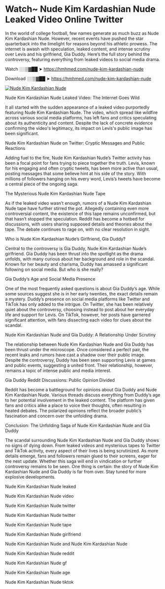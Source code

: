 # Watch~ Nude Kim Kardashian Nude Leaked Video Online Twitter

In the world of college football, few names generate as much buzz as Nude Kim Kardashian Nude. However, recent events have pushed the star quarterback into the limelight for reasons beyond his athletic prowess. The internet is awash with speculation, leaked content, and intense scrutiny over Levis and his girlfriend, Gia Duddy. Here’s the full story behind the controversy, featuring everything from leaked videos to social media drama.

Watch ░░▒▓██ ➤ https://hmhmed.com/nude-kim-kardashian-nude

Download ░░▒▓██ ➤ https://hmhmed.com/nude-kim-kardashian-nude

[![Nude Kim Kardashian Nude](https://i.imgur.com/dJHk4Zq.gif)](https://hmhmed.com/nude-kim-kardashian-nude)

Nude Kim Kardashian Nude Leaked Video: The Internet Goes Wild

It all started with the sudden appearance of a leaked video purportedly featuring Nude Kim Kardashian Nude. The video, which spread like wildfire across various social media platforms, has left fans and critics speculating about its authenticity and content. Despite the lack of concrete evidence confirming the video's legitimacy, its impact on Levis's public image has been significant.

Nude Kim Kardashian Nude on Twitter: Cryptic Messages and Public Reactions

Adding fuel to the fire, Nude Kim Kardashian Nude’s Twitter activity has been a focal point for fans trying to piece together the truth. Levis, known for his engaging and often cryptic tweets, has been more active than usual, posting messages that some believe hint at his side of the story. With millions of followers hanging on his every word, Levis’s tweets have become a central piece of the ongoing saga.

The Mysterious Nude Kim Kardashian Nude Tape

As if the leaked video wasn’t enough, rumors of a Nude Kim Kardashian Nude tape have further stirred the pot. Allegedly containing even more controversial content, the existence of this tape remains unconfirmed, but that hasn’t stopped the speculation. Reddit has become a hotbed for discussions, with users sharing supposed details and theories about the tape. The debate continues to rage on, with no clear resolution in sight.

Who is Nude Kim Kardashian Nude’s Girlfriend, Gia Duddy?

Central to the controversy is Gia Duddy, Nude Kim Kardashian Nude’s girlfriend. Gia Duddy has been thrust into the spotlight as the drama unfolds, with many curious about her background and role in the scandal. Known for her beauty and charisma, Duddy has amassed a significant following on social media. But who is she really?

Gia Duddy’s Age and Social Media Presence

One of the most frequently asked questions is about Gia Duddy’s age. While some sources suggest she is in her early twenties, the exact details remain a mystery. Duddy’s presence on social media platforms like Twitter and TikTok has only added to the intrigue. On Twitter, she has been relatively quiet about the controversy, choosing instead to post about her everyday life and support for Levis. On TikTok, however, her posts have garnered significant attention, with fans dissecting each video for clues about the scandal.

Nude Kim Kardashian Nude and Gia Duddy: A Relationship Under Scrutiny

The relationship between Nude Kim Kardashian Nude and Gia Duddy has been thrust under the microscope. Once considered a perfect pair, the recent leaks and rumors have cast a shadow over their public image. Despite the controversy, Duddy has been seen supporting Levis at games and public events, suggesting a united front. Their relationship, however, remains a topic of intense public and media interest.

Gia Duddy Reddit Discussions: Public Opinion Divided

Reddit has become a battleground for opinions about Gia Duddy and Nude Kim Kardashian Nude. Various threads discuss everything from Duddy’s age to her potential involvement in the leaked content. The platform has given fans and critics alike a place to voice their thoughts, often resulting in heated debates. The polarized opinions reflect the broader public’s fascination and concern over the unfolding drama.

Conclusion: The Unfolding Saga of Nude Kim Kardashian Nude and Gia Duddy

The scandal surrounding Nude Kim Kardashian Nude and Gia Duddy shows no signs of dying down. From leaked videos and mysterious tapes to Twitter and TikTok activity, every aspect of their lives is being scrutinized. As more details emerge, fans and followers remain glued to their screens, eager for the next update. Whether this saga will end in vindication or further controversy remains to be seen. One thing is certain: the story of Nude Kim Kardashian Nude and Gia Duddy is far from over. Stay tuned for more explosive developments.

Nude Kim Kardashian Nude leaked

Nude Kim Kardashian Nude video

Nude Kim Kardashian Nude twitter

Nude Kim Kardashian Nude twitter

Nude Kim Kardashian Nude tape

Nude Kim Kardashian Nude girlfriend

Nude Kim Kardashian Nude and Nude Kim Kardashian Nude

Nude Kim Kardashian Nude reddit

Nude Kim Kardashian Nude gf

Nude Kim Kardashian Nude age

Nude Kim Kardashian Nude tiktok